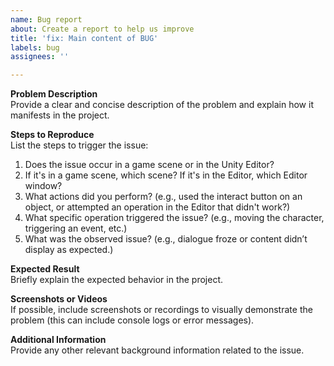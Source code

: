 ```yaml
---
name: Bug report
about: Create a report to help us improve
title: 'fix: Main content of BUG'
labels: bug
assignees: ''

---
```


**Problem Description**  
Provide a clear and concise description of the problem and explain how it manifests in the project.  

**Steps to Reproduce**  
List the steps to trigger the issue:  

1. Does the issue occur in a game scene or in the Unity Editor?  
2. If it's in a game scene, which scene? If it's in the Editor, which Editor window?  
3. What actions did you perform? (e.g., used the interact button on an object, or attempted an operation in the Editor that didn't work?)  
4. What specific operation triggered the issue? (e.g., moving the character, triggering an event, etc.)  
5. What was the observed issue? (e.g., dialogue froze or content didn’t display as expected.)  

**Expected Result**  
Briefly explain the expected behavior in the project.  

**Screenshots or Videos**  
If possible, include screenshots or recordings to visually demonstrate the problem (this can include console logs or error messages).  

**Additional Information**  
Provide any other relevant background information related to the issue.
